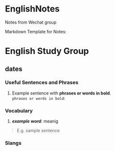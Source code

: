 # EnglishNotes  
Notes from Wechat group   

Markdown Template for Notes:  

# English Study Group
## dates

### Useful Sentences and Phrases

1. Example sentence with **phrases or words in bold**.  
`phrases or words in bold`:

### Vocabulary

1. ***example word***: meanig

> E.g. sample sentence

### Slangs  


